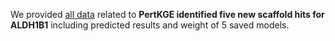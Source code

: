 We provided [all data](https://drive.google.com/drive/folders/1FLqrkh0KncOMhyAaqp9w8JwShntm86To?usp=drive_link) related to **PertKGE identified five new scaffold hits for ALDH1B1** including predicted results and weight of 5 saved models.

